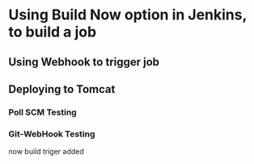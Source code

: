 
# Using Build Now option in Jenkins, to build a job
## Using Webhook to trigger job
## Deploying to Tomcat
### Poll SCM Testing
### Git-WebHook Testing
now build triger added
